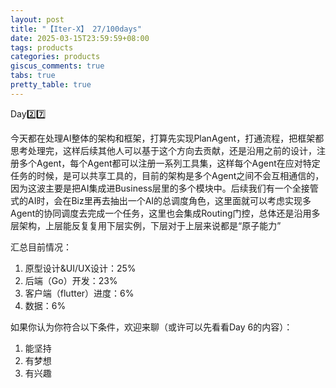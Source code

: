 ```yaml
---
layout: post
title: "【Iter-X】 27/100days"
date: 2025-03-15T23:59:59+08:00
tags: products
categories: products
giscus_comments: true
tabs: true
pretty_table: true
---
```


Day2️⃣7️⃣

今天都在处理AI整体的架构和框架，打算先实现PlanAgent，打通流程，把框架都思考处理完，这样后续其他人可以基于这个方向去贡献，还是沿用之前的设计，注册多个Agent，每个Agent都可以注册一系列工具集，这样每个Agent在应对特定任务的时候，是可以共享工具的，目前的架构是多个Agent之间不会互相通信的，因为这波主要是把AI集成进Business层里的多个模块中。后续我们有一个全接管式的AI时，会在Biz里再去抽出一个AI的总调度角色，这里面就可以考虑实现多Agent的协同调度去完成一个任务，这里也会集成Routing门控，总体还是沿用多层架构，上层能反复复用下层实例，下层对于上层来说都是“原子能力”

汇总目前情况：

1. 原型设计&UI/UX设计：25%
2. 后端（Go）开发：23%
3. 客户端（flutter）进度：6%
4. 数据：6%

如果你认为你符合以下条件，欢迎来聊（或许可以先看看Day 6的内容）：

1. 能坚持
2. 有梦想
3. 有兴趣
